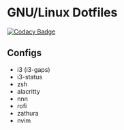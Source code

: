 # GNU/Linux Dotfiles
[![Codacy Badge](https://api.codacy.com/project/badge/Grade/640fe243663343eb9fb6a49e7b2bfe1a)](https://www.codacy.com/app/sebboer/dotfiles?utm_source=github.com&amp;utm_medium=referral&amp;utm_content=sebboer/dotfiles&amp;utm_campaign=Badge_Grade)

## Configs
+ i3 (i3-gaps)
+ i3-status
+ zsh
+ alacritty
+ nnn
+ rofi
+ zathura
+ nvim
